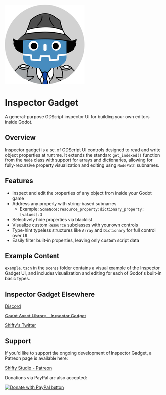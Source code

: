 ![](addons/inspector-gadget/icon.png)

# Inspector Gadget

A general-purpose GDScript inspector UI for building your own editors inside Godot.

## Overview

Inspector gadget is a set of GDScript UI controls designed to read and write object properties at runtime. It extends the standard `get_indexed()` function from the `Node` class with support for arrays and dictionaries, allowing for fully-recursive property visualization and editing using `NodePath` subnames.

## Features

- Inspect and edit the properties of any object from inside your Godot game
- Address any property with string-based subnames
  - Example: `SomeNode:resource_property:dictionary_property:[values]:3`
- Selectively hide properties via blacklist
- Visualize custom `Resource` subclasses with your own controls
- Type-hint typeless structures like `Array` and `Dictionary` for full control over UI
- Easily filter built-in properties, leaving only custom script data

## Example Content

`example.tscn` in the `scenes` folder contains a visual example of the Inspector Gadget UI, and includes visualization and editing for each of Godot's built-in basic types.

## Inspector Gadget Elsewhere

[Discord](https://discord.gg/c72WBuG)

[Godot Asset Library - Inspector Gadget](https://godotengine.org/asset-library/asset/446)

[Shifty's Twitter](https://twitter.com/ShiftyAxel)

## Support

If you'd like to support the ongoing development of Inspector Gadget, a Patreon page is available here:

[Shifty Studio - Patreon](https://www.patreon.com/shifty_studio)

Donations via PayPal are also accepted:

[![Donate with PayPal button](https://www.paypalobjects.com/en_GB/i/btn/btn_donate_LG.gif)](https://www.paypal.com/cgi-bin/webscr?cmd=_s-xclick&hosted_button_id=D8FJ3RX3WSQJS&source=url)
